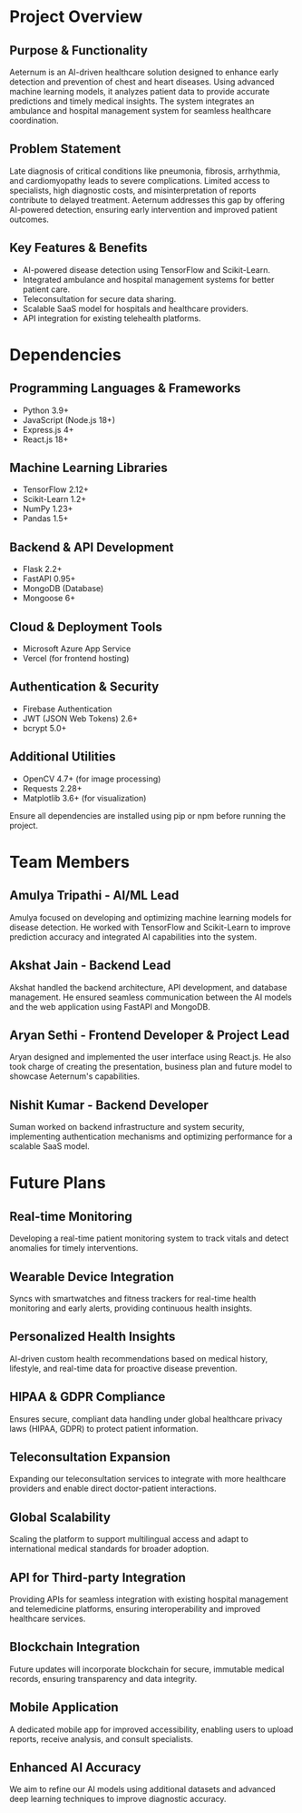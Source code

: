 # Project Overview

## Purpose & Functionality

Aeternum is an AI-driven healthcare solution designed to enhance early detection and prevention of chest and heart diseases. Using advanced machine learning models, it analyzes patient data to provide accurate predictions and timely medical insights. The system integrates an ambulance and hospital management system for seamless healthcare coordination.

## Problem Statement

Late diagnosis of critical conditions like pneumonia, fibrosis, arrhythmia, and cardiomyopathy leads to severe complications. Limited access to specialists, high diagnostic costs, and misinterpretation of reports contribute to delayed treatment. Aeternum addresses this gap by offering AI-powered detection, ensuring early intervention and improved patient outcomes.

## Key Features & Benefits

- AI-powered disease detection using TensorFlow and Scikit-Learn.
- Integrated ambulance and hospital management systems for better patient care.
- Teleconsultation for secure data sharing.
- Scalable SaaS model for hospitals and healthcare providers.
- API integration for existing telehealth platforms.

# Dependencies

## Programming Languages & Frameworks
- Python 3.9+
- JavaScript (Node.js 18+)
- Express.js 4+
- React.js 18+

## Machine Learning Libraries
- TensorFlow 2.12+
- Scikit-Learn 1.2+
- NumPy 1.23+
- Pandas 1.5+

## Backend & API Development
- Flask 2.2+
- FastAPI 0.95+
- MongoDB (Database) 
- Mongoose 6+

## Cloud & Deployment Tools
- Microsoft Azure App Service
- Vercel (for frontend hosting)

## Authentication & Security
- Firebase Authentication
- JWT (JSON Web Tokens) 2.6+
- bcrypt 5.0+

## Additional Utilities
- OpenCV 4.7+ (for image processing)
- Requests 2.28+
- Matplotlib 3.6+ (for visualization)

Ensure all dependencies are installed using pip or npm before running the project.

# Team Members

## Amulya Tripathi - AI/ML Lead

Amulya focused on developing and optimizing machine learning models for disease detection. He worked with TensorFlow and Scikit-Learn to improve prediction accuracy and integrated AI capabilities into the system.

## Akshat Jain - Backend Lead

Akshat handled the backend architecture, API development, and database management. He ensured seamless communication between the AI models and the web application using FastAPI and MongoDB.

## Aryan Sethi - Frontend Developer & Project Lead

Aryan designed and implemented the user interface using React.js. He also took charge of creating the presentation, business plan and future model to showcase Aeternum's capabilities.

## Nishit Kumar - Backend Developer

Suman worked on backend infrastructure and system security, implementing authentication mechanisms and optimizing performance for a scalable SaaS model.

# Future Plans

## Real-time Monitoring

Developing a real-time patient monitoring system to track vitals and detect anomalies for timely interventions.

## Wearable Device Integration

Syncs with smartwatches and fitness trackers for real-time health monitoring and early alerts, providing continuous health insights.

## Personalized Health Insights

AI-driven custom health recommendations based on medical history, lifestyle, and real-time data for proactive disease prevention.

## HIPAA & GDPR Compliance

Ensures secure, compliant data handling under global healthcare privacy laws (HIPAA, GDPR) to protect patient information.

## Teleconsultation Expansion

Expanding our teleconsultation services to integrate with more healthcare providers and enable direct doctor-patient interactions.

## Global Scalability

Scaling the platform to support multilingual access and adapt to international medical standards for broader adoption.

## API for Third-party Integration

Providing APIs for seamless integration with existing hospital management and telemedicine platforms, ensuring interoperability and improved healthcare services.

## Blockchain Integration

Future updates will incorporate blockchain for secure, immutable medical records, ensuring transparency and data integrity.

## Mobile Application

A dedicated mobile app for improved accessibility, enabling users to upload reports, receive analysis, and consult specialists.

## Enhanced AI Accuracy

We aim to refine our AI models using additional datasets and advanced deep learning techniques to improve diagnostic accuracy.
